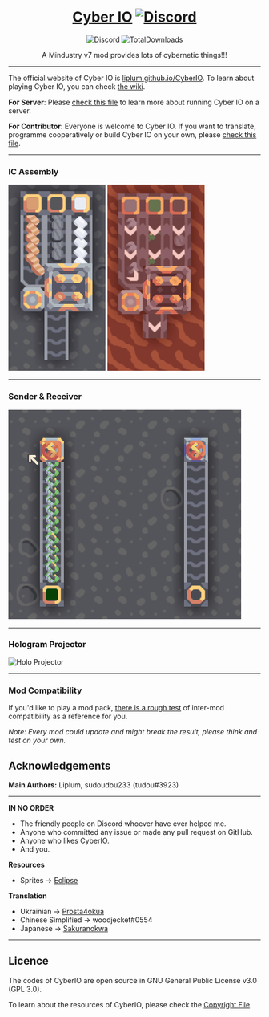 <div align="center">

# [Cyber IO](https://liplum.github.io/CyberIO) [![Discord](GFX/Discord.png)](https://discord.gg/PDwyxM3waw)

[![Discord](https://img.shields.io/discord/937228972041842718?color=%23529b69&label=Discord&logo=Discord&style=for-the-badge)](https://discord.gg/PDwyxM3waw)
[![TotalDownloads](https://img.shields.io/github/downloads/liplum/CyberIO/total?color=674ea7&label=Download&logo=docusign&logoColor=white&style=for-the-badge)](https://github.com/liplum/CyberIO/releases)

A Mindustry v7 mod provides lots of cybernetic things!!!
___
</div>

The official website of Cyber IO is [liplum.github.io/CyberIO](https://liplum.github.io/CyberIO). To learn about playing
Cyber IO, you can check [the wiki](https://github.com/liplum/CyberIO/wiki/Game-Guide).

**For Server**: Please [check this file](Info/ForServer.md) to learn more about running Cyber IO on a server.

**For Contributor**: Everyone is welcome to Cyber IO. If you want to translate, programme cooperatively or build Cyber
IO on your own,
please [check this file](Info/ForContributors.md).
___

### IC Assembly

![IC Assembly Vanilla](GFX/IC-new-vanilla.gif)
![IC Assembly Erekir](GFX/IC-new-erekir.gif)
___

### Sender & Receiver

![Sender](GFX/SenderReciever-new.gif)
___

### Hologram Projector

![Holo Projector](GFX/HoloProjector-new.gif)
___

### Mod Compatibility

If you'd like to play a mod pack, [there is a rough test](Info/SafelyWorkWith.md) of inter-mod compatibility as a
reference for you.

*Note: Every mod could update and might break the result, please think and test on your own.*

## Acknowledgements

**Main Authors:** Liplum, sudoudou233 (tudou#3923)
___
**IN NO ORDER**

* The friendly people on Discord whoever have ever helped me.
* Anyone who committed any issue or made any pull request on GitHub.
* Anyone who likes CyberIO.
* And you.

**Resources**

- Sprites -> [Eclipse](https://github.com/EclipseTheOldOne) 

**Translation**

- Ukrainian -> [Prosta4okua](https://github.com/Prosta4okua)
- Chinese Simplified -> woodjecket#0554
- Japanese -> [Sakuranokwa](https://github.com/Sakuranokwa)

___

## Licence

The codes of CyberIO are open source in GNU General Public License v3.0 (GPL 3.0).

To learn about the resources of CyberIO, please check the [Copyright File](Info/Copyright.md).